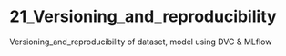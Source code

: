 # 21_Versioning_and_reproducibility
Versioning_and_reproducibility of dataset, model using DVC &amp; MLflow
